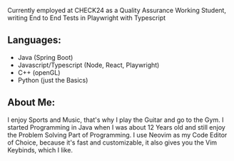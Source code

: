 Currently employed at CHECK24 as a Quality Assurance Working Student, writing End to End Tests in Playwright with Typescript

## Languages:

- Java (Spring Boot) 
- Javascript/Typescript (Node, React, Playwright)
- C++ (openGL)
- Python (just the Basics)

## About Me:

I enjoy Sports and Music, that's why I play the Guitar and go to the Gym.
I started Programming in Java when I was about 12 Years old and still enjoy the Problem Solving Part of Programming. 
I use Neovim as my Code Editor of Choice, because it's fast and customizable, it also gives you the Vim Keybinds, which I like.
